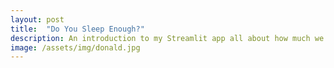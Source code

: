 ```yaml
---
layout: post
title:  "Do You Sleep Enough?"
description: An introduction to my Streamlit app all about how much we sleep and why
image: /assets/img/donald.jpg
---
```


